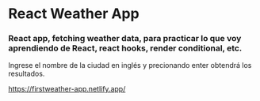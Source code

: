 # React Weather App

### React app, fetching weather data, para practicar lo que voy aprendiendo de React, react hooks, render conditional, etc.

Ingrese el nombre de la ciudad en inglés y precionando enter obtendrá los resultados.

https://firstweather-app.netlify.app/
